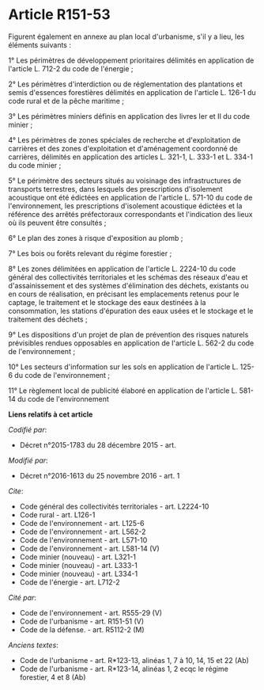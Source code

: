 # Article R151-53

Figurent également en annexe au plan local d'urbanisme, s'il y a lieu, les éléments suivants : 

1° Les périmètres de développement prioritaires délimités en application de l'article L. 712-2 du code de l'énergie ; 

2° Les périmètres d'interdiction ou de réglementation des plantations et semis d'essences forestières délimités en
application de l'article L. 126-1 du code rural et de la pêche maritime ; 

3° Les périmètres miniers définis en application des livres Ier et II du code minier ; 

4° Les périmètres de zones spéciales de recherche et d'exploitation de carrières et des zones d'exploitation et d'aménagement
coordonné de carrières, délimités en application des articles L. 321-1, L. 333-1 et L. 334-1 du code minier ; 

5° Le périmètre des secteurs situés au voisinage des infrastructures de transports terrestres, dans lesquels des
prescriptions d'isolement acoustique ont été édictées en application de l'article L. 571-10 du code de l'environnement, les
prescriptions d'isolement acoustique édictées et la référence des arrêtés préfectoraux correspondants et l'indication des
lieux où ils peuvent être consultés ; 

6° Le plan des zones à risque d'exposition au plomb ; 

7° Les bois ou forêts relevant du régime forestier ; 

8° Les zones délimitées en application de l'article L. 2224-10 du code général des collectivités territoriales et les schémas
des réseaux d'eau et d'assainissement et des systèmes d'élimination des déchets, existants ou en cours de réalisation, en
précisant les emplacements retenus pour le captage, le traitement et le stockage des eaux destinées à la consommation, les
stations d'épuration des eaux usées et le stockage et le traitement des déchets ; 

9° Les dispositions d'un projet de plan de prévention des risques naturels prévisibles rendues opposables en application de
l'article L. 562-2 du code de l'environnement ; 

10° Les secteurs d'information sur les sols en application de l'article L. 125-6 du code de l'environnement ; 

11° Le règlement local de publicité élaboré en application de l'article L. 581-14 du code de l'environnement

**Liens relatifs à cet article**

_Codifié par_:

  - Décret n°2015-1783 du 28 décembre 2015 - art.

_Modifié par_:

  - Décret n°2016-1613 du 25 novembre 2016 - art. 1

_Cite_:

  - Code général des collectivités territoriales - art. L2224-10
  - Code rural - art. L126-1
  - Code de l'environnement - art. L125-6
  - Code de l'environnement - art. L562-2
  - Code de l'environnement - art. L571-10
  - Code de l'environnement - art. L581-14 (V)
  - Code minier (nouveau) - art. L321-1
  - Code minier (nouveau) - art. L333-1
  - Code minier (nouveau) - art. L334-1
  - Code de l'énergie - art. L712-2

_Cité par_:

  - Code de l'environnement - art. R555-29 (V)
  - Code de l'urbanisme - art. R151-51 (V)
  - Code de la défense. - art. R5112-2 (M)

_Anciens textes_:

  - Code de l'urbanisme - art. R*123-13, alinéas 1, 7 à 10, 14, 15 et 22 (Ab)
  - Code de l'urbanisme - art. R*123-14, alinéas 1, 2 ecqc le régime forestier, 4 et 8  (Ab)
